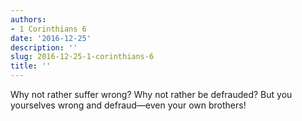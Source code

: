 ```yaml
---
authors:
- 1 Corinthians 6
date: '2016-12-25'
description: ''
slug: 2016-12-25-1-corinthians-6
title: ''
---
```

Why not rather suffer wrong? Why not rather be defrauded? But you yourselves wrong and defraud—even your own brothers!




